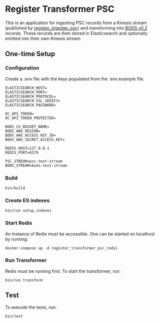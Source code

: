# Register Transformer PSC

This is an application for ingesting PSC records from a Kinesis stream (published by [register_ingester_psc](https://github.com/openownership/register-ingester-psc)) and transforming into [BODS v0.2](https://standard.openownership.org/en/0.2.0/) records. These records are then stored in Elasticsearch and optionally emitted into their own Kinesis stream.

## One-time Setup

### Configuration

Create a .env file with the keys populated from the .env.example file.
```
ELASTICSEARCH_HOST=
ELASTICSEARCH_PORT=
ELASTICSEARCH_PROTOCOL=
ELASTICSEARCH_SSL_VERIFY=
ELASTICSEARCH_PASSWORD=

OC_API_TOKEN=
OC_API_TOKEN_PROTECTED=

BODS_S3_BUCKET_NAME=
BODS_AWS_REGION=
BODS_AWS_ACCESS_KEY_ID=
BODS_AWS_SECRET_ACCESS_KEY=

REDIS_HOST=127.0.0.1
REDIS_PORT=6379

PSC_STREAM=psc-test-stream
BODS_STREAM=bods-test-stream
```

### Build

```shell
bin/build
```

### Create ES indexes

```shell
bin/run setup_indexes
```

### Start Redis

An instance of Redis must be accessible. One can be started on localhost by running:

```shell
docker-compose up -d register_transformer_psc_redis
```

### Run Transformer

Redis must be running first. To start the transformer, run:

```shell
bin/run transform
```

## Test

To execute the tests, run:

```
bin/test
```
